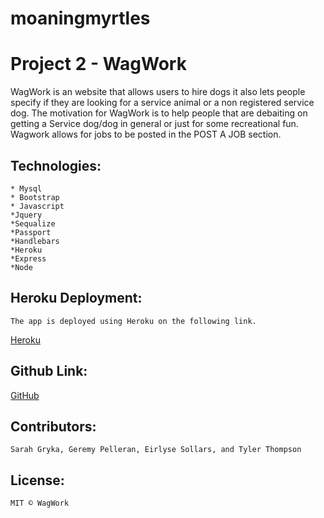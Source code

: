 # moaningmyrtles
# Project 2 - WagWork
WagWork is an website that allows users to hire dogs it also lets people specify if they are looking for a service animal or a non registered service dog. The motivation for WagWork is to help people that are debaiting on getting a Service dog/dog in general or just for some recreational fun. Wagwork allows for jobs to be posted in the POST A JOB section.
## Technologies:
    * Mysql
    * Bootstrap
    * Javascript
    *Jquery
    *Sequalize
    *Passport
    *Handlebars
    *Heroku
    *Express
    *Node
## Heroku Deployment:
    The app is deployed using Heroku on the following link.
[Heroku](https://wagwork.herokuapp.com/)
## Github Link:
[GitHub](https://github.com/eirlyse/moaningmyrtles)
## Contributors:
    Sarah Gryka, Geremy Pelleran, Eirlyse Sollars, and Tyler Thompson
## License:
    MIT © WagWork
